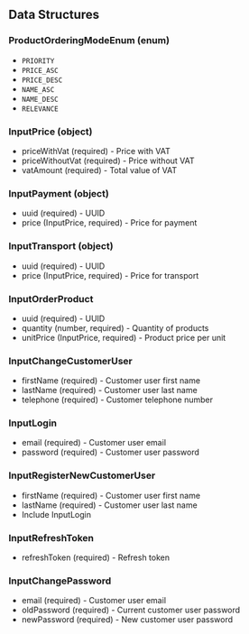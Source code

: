 ## Data Structures

### ProductOrderingModeEnum (enum)
- `PRIORITY`
- `PRICE_ASC`
- `PRICE_DESC`
- `NAME_ASC`
- `NAME_DESC`
- `RELEVANCE`

### InputPrice (object)
- priceWithVat (required) - Price with VAT
- priceWithoutVat (required) - Price without VAT
- vatAmount (required) - Total value of VAT

### InputPayment (object)
- uuid (required) - UUID
- price (InputPrice, required) - Price for payment

### InputTransport (object)
- uuid (required) - UUID
- price (InputPrice, required) - Price for transport

### InputOrderProduct
- uuid (required) - UUID
- quantity (number, required) - Quantity of products
- unitPrice (InputPrice, required) - Product price per unit

### InputChangeCustomerUser

- firstName (required) - Customer user first name
- lastName (required) - Customer user last name
- telephone (required) - Customer telephone number

### InputLogin
- email (required) - Customer user email
- password (required) - Customer user password

### InputRegisterNewCustomerUser

- firstName (required) - Customer user first name
- lastName (required) - Customer user last name
- Include InputLogin

### InputRefreshToken

- refreshToken (required) - Refresh token

### InputChangePassword

- email (required) - Customer user email
- oldPassword (required) - Current customer user password
- newPassword (required) - New customer user password
